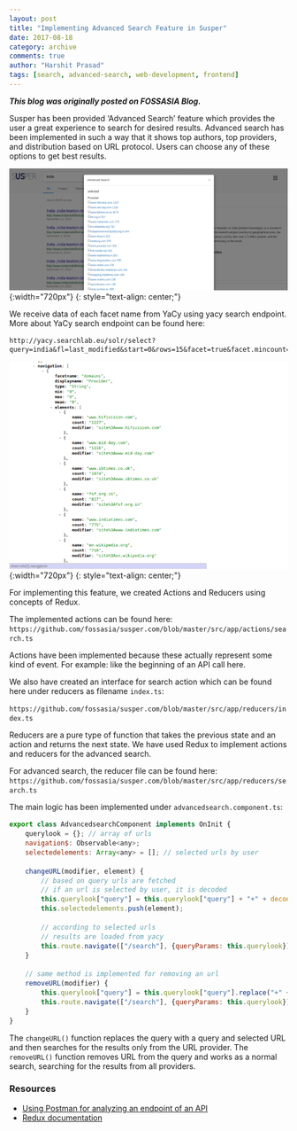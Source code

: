 ```yaml
---
layout: post
title: "Implementing Advanced Search Feature in Susper"
date: 2017-08-18
category: archive
comments: true
author: "Harshit Prasad"
tags: [search, advanced-search, web-development, frontend]
---
```



***This blog was originally posted on FOSSASIA Blog.***

Susper has been provided ‘Advanced Search’ feature which provides the user a great experience to search for desired results. Advanced search has been implemented in such a way that it shows top authors, top providers, and distribution based on URL protocol. Users can choose any of these options to get best results.

![advanced_1](/assets/png/advance_1.png){:width="720px"}
{: style="text-align: center;"}

We receive data of each facet name from YaCy using yacy search endpoint. More about YaCy search endpoint can be found here:
```
http://yacy.searchlab.eu/solr/select?query=india&fl=last_modified&start=0&rows=15&facet=true&facet.mincount=1&facet.field=host_s&facet.field=url_protocol_s&facet.field=author_sxt&facet.field=collection_sxt&wt=yjson
```

![advanced_2](/assets/png/advance_2.png){:width="720px"}
{: style="text-align: center;"}

For implementing this feature, we created Actions and Reducers using concepts of Redux.

The implemented actions can be found here: `https://github.com/fossasia/susper.com/blob/master/src/app/actions/search.ts`

Actions have been implemented because these actually represent some kind of event. For example: like the beginning of an API call here.

We also have created an interface for search action which can be found here under reducers as filename `index.ts`:

`https://github.com/fossasia/susper.com/blob/master/src/app/reducers/index.ts`

Reducers are a pure type of function that takes the previous state and an action and returns the next state. We have used Redux to implement actions and reducers for the advanced search.

For advanced search, the reducer file can be found here: `https://github.com/fossasia/susper.com/blob/master/src/app/reducers/search.ts`

The main logic has been implemented under `advancedsearch.component.ts`:

```js
export class AdvancedsearchComponent implements OnInit {
    querylook = {}; // array of urls
    navigation$: Observable<any>;
    selectedelements: Array<any> = []; // selected urls by user

    changeURL(modifier, element) {
        // based on query urls are fetched
        // if an url is selected by user, it is decoded
        this.querylook["query"] = this.querylook["query"] + "+" + decodeURIComponent(modifier);
        this.selectedelements.push(element);
        
        // according to selected urls
        // results are loaded from yacy
        this.route.navigate(["/search"], {queryParams: this.querylook});
    }
    
    // same method is implemented for removing an url
    removeURL(modifier) {
        this.querylook["query"] = this.querylook["query"].replace("+" + decodeURIComponent(modifier), "");
        this.route.navigate(["/search"], {queryParams: this.querylook});
    }
}
```

The `changeURL()` function replaces the query with a query and selected URL and then searches for the results only from the URL provider. The `removeURL()` function removes URL from the query and works as a normal search, searching for the results from all providers.

### Resources
- [Using Postman for analyzing an endpoint of an API](https://www.getpostman.com/docs)
- [Redux documentation](http://redux.js.org/docs/introduction/)
